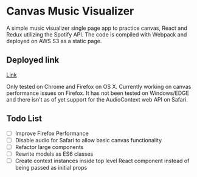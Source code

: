# Canvas Music Visualizer

A simple music visualizer single page app to practice canvas, React and Redux utilizing the Spotify API. The code is compiled with Webpack and deployed on AWS S3 as a static page.

## Deployed link

[Link](http://canvas-playground.s3-website.ca-central-1.amazonaws.com/)

Only tested on Chrome and Firefox on OS X. Currently working on canvas performance issues on Firefox. It has not been tested on Windows/EDGE and there isn't as of yet support for the AudioContext web API on Safari.

## Todo List
- [ ] Improve Firefox Performance
- [ ] Disable audio for Safari to allow basic canvas functionality
- [ ] Refactor large components
- [ ] Rewrite models as ES6 classes
- [ ] Create context instances inside top level React component instead of being passed as initial props
